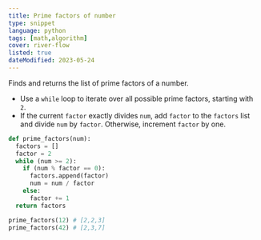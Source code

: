 ```yaml
---
title: Prime factors of number
type: snippet
language: python
tags: [math,algorithm]
cover: river-flow
listed: true
dateModified: 2023-05-24
---
```


Finds and returns the list of prime factors of a number.

- Use a `while` loop to iterate over all possible prime factors, starting with `2`.
- If the current `factor` exactly divides `num`, add `factor` to the `factors` list and divide `num` by `factor`. Otherwise, increment `factor` by one.

```py
def prime_factors(num):
  factors = []
  factor = 2
  while (num >= 2):
    if (num % factor == 0):
      factors.append(factor)
      num = num / factor
    else:
      factor += 1
  return factors

prime_factors(12) # [2,2,3]
prime_factors(42) # [2,3,7]
```
